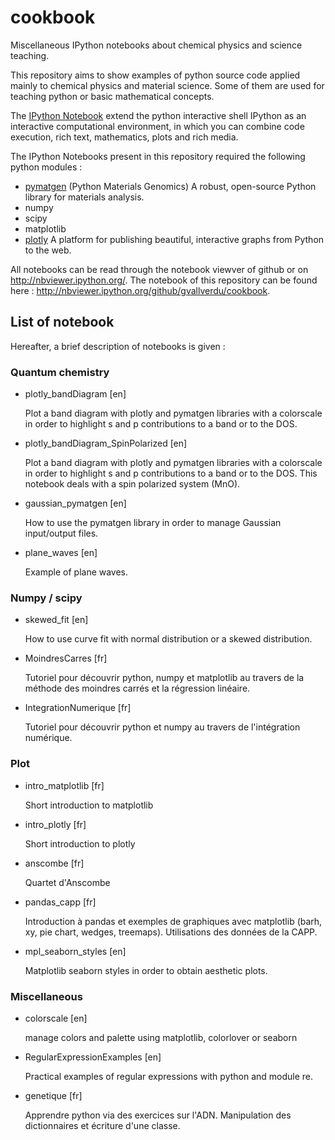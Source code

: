 # cookbook
Miscellaneous IPython notebooks about chemical physics and science teaching.

This repository aims to show examples of python source code applied mainly to
chemical physics and material science.
Some of them are used for teaching python or basic mathematical concepts.

The [IPython Notebook](http://ipython.org/notebook.html) extend the python
interactive shell IPython as an interactive computational environment, in
which you can combine code execution, rich text, mathematics, plots and rich
media.

The IPython Notebooks present in this repository required the following python
modules :

* [pymatgen](http://pymatgen.org/) (Python Materials Genomics) A robust, open-source Python library for materials analysis.
* numpy
* scipy
* matplotlib
* [plotly](https://plot.ly/) A platform for publishing beautiful, interactive graphs from Python to the web.

All notebooks can be read through the notebook viewver of github or on
http://nbviewer.ipython.org/. The notebook of this repository can be found
here : http://nbviewer.ipython.org/github/gvallverdu/cookbook.

## List of notebook

Hereafter, a brief description of notebooks is given :

### Quantum chemistry

* plotly_bandDiagram [en]

    Plot a band diagram with plotly and pymatgen libraries with a colorscale in
    order to highlight s and p contributions to a band or to the DOS.

* plotly_bandDiagram_SpinPolarized [en]

    Plot a band diagram with plotly and pymatgen libraries with a colorscale in
    order to highlight s and p contributions to a band or to the DOS. This
    notebook deals with a spin polarized system (MnO).

* gaussian_pymatgen [en]

    How to use the pymatgen library in order to manage Gaussian input/output
    files.

* plane_waves [en]

    Example of plane waves.

### Numpy / scipy

* skewed_fit [en]

    How to use curve fit with normal distribution or a skewed distribution.

* MoindresCarres [fr]

    Tutoriel pour découvrir python, numpy et matplotlib au travers de la
    méthode des moindres carrés et la régression linéaire.

* IntegrationNumerique [fr]

    Tutoriel pour découvrir python et numpy au travers de l'intégration
    numérique.

### Plot

* intro_matplotlib [fr]

   Short introduction to matplotlib

* intro_plotly [fr]

   Short introduction to plotly

* anscombe [fr]

   Quartet d'Anscombe

* pandas_capp [fr]

    Introduction à pandas et exemples de graphiques avec matplotlib (barh, xy, pie chart, wedges, treemaps).
    Utilisations des données de la CAPP.

* mpl_seaborn_styles [en]

    Matplotlib seaborn styles in order to obtain aesthetic plots.

### Miscellaneous

* colorscale [en]

    manage colors and palette using matplotlib, colorlover or seaborn

* RegularExpressionExamples [en]

    Practical examples of regular expressions with python and module re.

* genetique [fr]

   Apprendre python via des exercices sur l'ADN. Manipulation des dictionnaires
   et écriture d'une classe.
